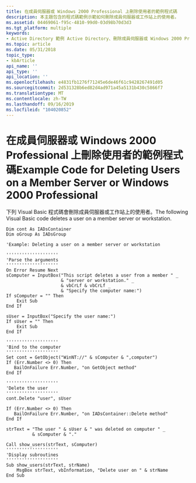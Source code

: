 ```yaml
---
title: 在成員伺服器或 Windows 2000 Professional 上刪除使用者的範例程式碼
description: 本主題包含的程式碼範例示範如何刪除成員伺服器或工作站上的使用者。
ms.assetid: 04469061-f95c-4810-99d0-03d98b70d3d3
ms.tgt_platform: multiple
keywords:
- Active Directory 範例 Active Directory、刪除成員伺服器或 Windows 2000 Professional 上的使用者
ms.topic: article
ms.date: 05/31/2018
topic_type:
- kbArticle
api_name: ''
api_type: ''
api_location: ''
ms.openlocfilehash: e4831fb1276f71245e6de46f61c9428267491d05
ms.sourcegitcommit: 2d531328b6ed82d4ad971a45a5131b430c5866f7
ms.translationtype: MT
ms.contentlocale: zh-TW
ms.lasthandoff: 09/16/2019
ms.locfileid: "104020852"
---
```

# <a name="example-code-for-deleting-users-on-a-member-server-or-windows-2000-professional"></a><span data-ttu-id="73a01-104">在成員伺服器或 Windows 2000 Professional 上刪除使用者的範例程式碼</span><span class="sxs-lookup"><span data-stu-id="73a01-104">Example Code for Deleting Users on a Member Server or Windows 2000 Professional</span></span>

<span data-ttu-id="73a01-105">下列 Visual Basic 程式碼會刪除成員伺服器或工作站上的使用者。</span><span class="sxs-lookup"><span data-stu-id="73a01-105">The following Visual Basic code deletes a user on a member server or workstation.</span></span>


```VB
Dim cont As IADsContainer
Dim oGroup As IADsGroup

'Example: Deleting a user on a member server or workstation
 
''''''''''''''''''''
'Parse the arguments
''''''''''''''''''''
On Error Resume Next
sComputer = InputBox("This script deletes a user from a member " _
                     & "server or workstation." _
                     & vbCrLf & vbCrLf _
                     & "Specify the computer name:")
If sComputer = "" Then
    Exit Sub
End If

sUser = InputBox("Specify the user name:")
If sUser = "" Then
    Exit Sub
End If
 
''''''''''''''''''''
'Bind to the computer
''''''''''''''''''''
Set cont = GetObject("WinNT://" & sComputer & ",computer")
If (Err.Number <> 0) Then
   BailOnFailure Err.Number, "on GetObject method"
End If
 
''''''''''''''''''''
'Delete the user
''''''''''''''''''''
cont.Delete "user", sUser

If (Err.Number <> 0) Then
   BailOnFailure Err.Number, "on IADsContainer::Delete method"
End If
 
strText = "The user " & sUser & " was deleted on computer " _
          & sComputer & "."
 
Call show_users(strText, sComputer) 
''''''''''''''''''''
'Display subroutines
''''''''''''''''''''
Sub show_users(strText, strName)
    MsgBox strText, vbInformation, "Delete user on " & strName
End Sub
```



 

 




